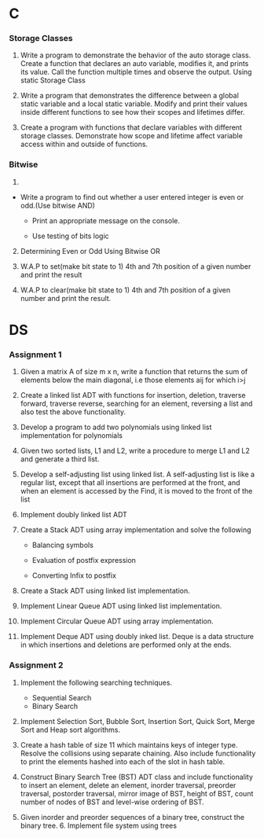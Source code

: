# C
### Storage Classes

1. Write a program to demonstrate the behavior of the auto storage class. Create a function that declares an auto variable, modifies it, and prints its value. Call the function multiple times and observe the output. Using static Storage Class

2. Write a program that demonstrates the difference between a global static variable and a local static variable. Modify and print their values inside different functions to see how their scopes and lifetimes differ.

3. Create a program with functions that declare variables with different storage classes. Demonstrate how scope and lifetime affect variable access within and outside of functions.

### Bitwise 

1.    
  + Write a program to find out whether a user entered integer is even or odd.(Use bitwise AND)

    + Print an appropriate message on the console.

    + Use testing of bits logic

2. Determining Even or Odd Using Bitwise OR

3. W.A.P to set(make bit state to 1) 4th and 7th position of a given number and print the result

4. W.A.P to clear(make bit state to 1) 4th and 7th position of a given number and print the result.


# DS
### Assignment 1
1. Given a matrix A of size m x n, write a function that returns the sum of elements below the main diagonal, i.e those elements aij for which i>j

2. Create a linked list ADT with functions for insertion, deletion, traverse forward, traverse reverse, searching for an element, reversing a list and also test the above functionality. 

3. Develop a program to add two polynomials using linked list implementation for polynomials

4. Given two sorted lists, L1 and L2, write a procedure to merge L1 and L2 and generate a third list.

5. Develop a self-adjusting list using linked list. A self-adjusting list is like a regular list, except that all insertions are performed at the front, and when an element is accessed by the Find, it is moved to the front of the list

6. Implement doubly linked list ADT

7. Create a Stack ADT using array implementation and solve the following

    - Balancing symbols

    - Evaluation of postfix expression

    - Converting Infix to postfix

8. Create a Stack ADT using linked list implementation.

9. Implement Linear Queue ADT using linked list implementation.

10. Implement Circular Queue ADT using array implementation.

11. Implement Deque ADT using doubly inked list. Deque is a data structure in which insertions and deletions are performed only at the ends.

### Assignment 2

1. Implement the following searching techniques.

    - Sequential Search
    - Binary Search

2. Implement Selection Sort, Bubble Sort, Insertion Sort, Quick Sort, Merge Sort and Heap sort algorithms. 
3. Create a hash table of size 11 which maintains keys of integer type. Resolve the collisions using separate chaining. Also include functionality to print the elements hashed into each of the slot in hash table. 

4. Construct Binary Search Tree (BST) ADT class and include functionality to insert an element, delete an element, inorder traversal, preorder traversal, postorder traversal, mirror image of BST, height of BST, count number of nodes of BST and level-wise ordering of BST. 

5. Given inorder and preorder sequences of a binary tree, construct the binary tree. 6. Implement file system using trees
